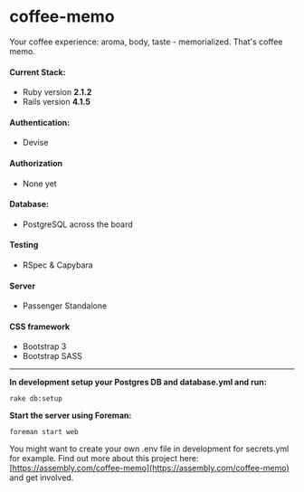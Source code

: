 coffee-memo
===========

Your coffee experience: aroma, body, taste - memorialized. That's coffee memo.

#### Current Stack:

* Ruby version **2.1.2**
* Rails version **4.1.5**

#### Authentication:
* Devise

#### Authorization
* None yet

#### Database:
* PostgreSQL across the board

#### Testing
* RSpec & Capybara

#### Server
* Passenger Standalone

#### CSS framework
* Bootstrap 3
* Bootstrap SASS

---

**In development setup your Postgres DB and database.yml and run:**

    rake db:setup

**Start the server using Foreman:**

    foreman start web

You might want to create your own .env file in development for secrets.yml for example.
Find out more about this project here: [https://assembly.com/coffee-memo](https://assembly.com/coffee-memo) and
get involved.

